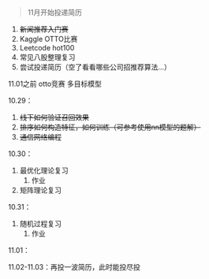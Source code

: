 > 11月开始投递简历

1. ~~新闻推荐入门赛~~
2. Kaggle OTTO比赛
3. Leetcode hot100
4. 常见八股整理复习
5. 尝试投递简历（空了看看哪些公司招推荐算法...）

11.01之前 otto竞赛 多目标模型

10.29：
1. ~~线下如何验证召回效果~~
2. ~~排序如何构造特征，如何训练（可参考使用nn模型的题解）~~
3. ~~通信网络编程~~

10.30：
1. 最优化理论复习
	1. 作业
2. 矩阵理论复习

10.31：
1. 随机过程复习
	1. 作业

11.01：

11.02-11.03：再投一波简历，此时能投尽投